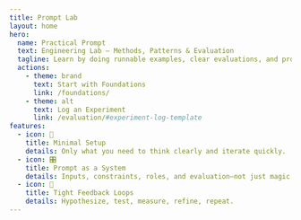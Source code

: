 ```yaml
---
title: Prompt Lab
layout: home
hero:
  name: Practical Prompt
  text: Engineering Lab — Methods, Patterns & Evaluation
  tagline: Learn by doing runnable examples, clear evaluations, and process-first documentation.
  actions:
    - theme: brand
      text: Start with Foundations
      link: /foundations/
    - theme: alt
      text: Log an Experiment
      link: /evaluation/#experiment-log-template
features:
  - icon: 🧰
    title: Minimal Setup
    details: Only what you need to think clearly and iterate quickly.
  - icon: 🎛️
    title: Prompt as a System
    details: Inputs, constraints, roles, and evaluation—not just magic words.
  - icon: 🔁
    title: Tight Feedback Loops
    details: Hypothesize, test, measure, refine, repeat.
---
```

